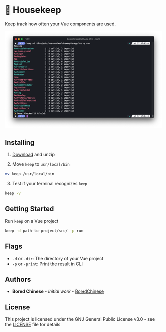 # 🧹 Housekeep
Keep track how often your Vue components are used.

![alt text](screenshot.png "Screenshot of terminal containing a demonstration of the tool.")

## Installing

1. [Download](https://github.com/boredchinese/housekeep/releases) and unzip

2. Move `keep` to `usr/local/bin`

```bash
mv keep /usr/local/bin
```

3. Test if your terminal recognizes `keep`

```bash
keep -v
```

## Getting Started

Run `keep` on a Vue project

```bash
keep -d path-to-project/src/ -p run
```

## Flags

- `-d` or `-dir`: The directory of your Vue project
- `-p` or `-print`: Print the result in CLI

## Authors

* **Bored Chinese** - *Initial work* - [BoredChinese](https://github.com/boredchinese)

## License

This project is licensed under the GNU General Public License v3.0 - see the [LICENSE](LICENSE) file for details
